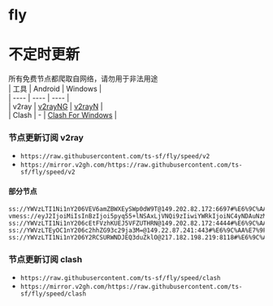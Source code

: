 # fly
# 不定时更新
所有免费节点都爬取自网络，请勿用于非法用途  
|  工具  | Android  | Windows  |  
|  ----  | ----   | ----  |  
| v2ray  | [v2rayNG](https://github.com/2dust/v2rayNG/releases) | [v2rayN](https://github.com/2dust/v2rayN/releases) |  
| Clash  | - | [Clash For Windows](https://github.com/2dust/clashN/releases) | 
  
### 节点更新订阅  v2ray
- `https://raw.githubusercontent.com/ts-sf/fly/speed/v2`  
- `https://mirror.v2gh.com/https://raw.githubusercontent.com/ts-sf/fly/speed/v2`  

#### 部分节点  
``` 
ss://YWVzLTI1Ni1nY206VEV6amZBWXEySWp0dW9T@149.202.82.172:6697#%E6%9C%AA%E7%9F%A53%201.8MB%2Fs
vmess://eyJ2IjoiMiIsInBzIjoi5pyq55+lNSAxLjVNQi9zIiwiYWRkIjoiNC4yNDAuNzMuNTUiLCJwb3J0IjoiMTQxMTgiLCJpZCI6ImQ1MTNiZmIyLWI3YzItNGRjNi1hM2Y5LTU1MTQ1ZjE5ODcwNSIsImFpZCI6IjAiLCJzY3kiOiJhdXRvIiwibmV0IjoidGNwIiwidHlwZSI6IiIsImhvc3QiOiIiLCJwYXRoIjoiIiwidGxzIjoiIiwic25pIjoiIiwidGVzdF9uYW1lIjoiNSJ9
ss://YWVzLTI1Ni1nY206cEtFVzhKUEJ5VFZUTHRN@149.202.82.172:4444#%E6%9C%AA%E7%9F%A57%201.8MB%2Fs
ss://YWVzLTEyOC1nY206c2hhZG93c29ja3M=@149.22.87.241:443#%E6%9C%AA%E7%9F%A514%201.9MB%2Fs
ss://YWVzLTI1Ni1nY206Y2RCSURWNDJEQ3duZklO@217.182.198.219:8118#%E6%9C%AA%E7%9F%A515%201.8MB%2Fs
```
### 节点更新订阅  clash
- `https://raw.githubusercontent.com/ts-sf/fly/speed/clash`  
- `https://mirror.v2gh.com/https://raw.githubusercontent.com/ts-sf/fly/speed/clash`  


